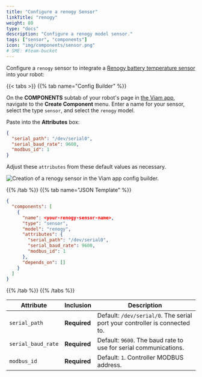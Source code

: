 ```yaml
---
title: "Configure a renogy Sensor"
linkTitle: "renogy"
weight: 80
type: "docs"
description: "Configure a renogy model sensor."
tags: ["sensor", "components"]
icon: "img/components/sensor.png"
# SME: #team-bucket
---
```


Configure a `renogy` sensor to integrate a [Renogy battery temperature sensor](https://www.amazon.com/Renogy-Battery-Temperature-Sensor-Controllers/dp/B07WMMJFWY) into your robot:

{{< tabs >}}
{{% tab name="Config Builder" %}}

On the **COMPONENTS** subtab of your robot's page in [the Viam app](https://app.viam.com), navigate to the **Create Component** menu.
Enter a name for your sensor, select the type `sensor`, and select the `renogy` model.

Paste into the **Attributes** box:

``` json
{
  "serial_path": "/dev/serial0",
  "serial_baud_rate": 9600,
  "modbus_id": 1
}
```

Adjust these `attributes` from these default values as necessary.

![Creation of a renogy sensor in the Viam app config builder.](../img/renogy-sensor-ui-config.png)

{{% /tab %}}
{{% tab name="JSON Template" %}}

```json {class="line-numbers linkable-line-numbers"}
{
  "components": [
    {
      "name": <your-renogy-sensor-name>,
      "type": "sensor",
      "model": "renogy",
      "attributes": {
        "serial_path": "/dev/serial0",
        "serial_baud_rate": 9600,
        "modbus_id": 1
      },
      "depends_on": []
    }
  ]
}
```

{{% /tab %}}
{{% /tabs %}}

| Attribute | Inclusion | Description |
| ----------- | -------------- | --------------  |
| `serial_path`  | **Required** | Default: `/dev/serial/0`. The serial port your controller is connected to. |
| `serial_baud_rate` | **Required** | Default: `9600`. The baud rate to use for serial communications. |
| `modbus_id`  | **Required** | Default: `1`. Controller MODBUS address. |
